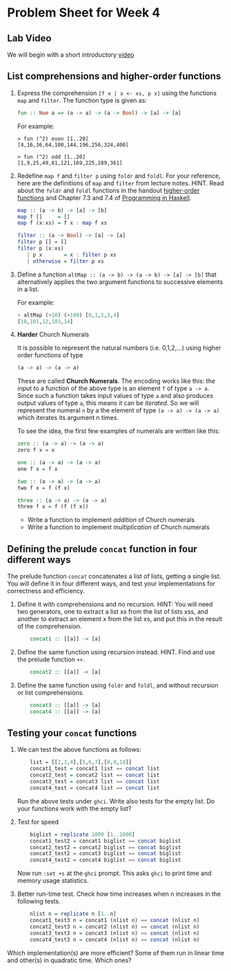 # Problem Sheet for Week 4

## Lab Video

We will begin with a short introductory [video](https://bham.cloud.panopto.eu/Panopto/Pages/Viewer.aspx?id=81a4b59a-cc63-4aad-b48b-af3101318f99)

## List comprehensions and higher-order functions

1. Express the comprehension `[f x | x <- xs, p x]` using the functions `map` and `filter`. The function type is given as:
	```hs
	fun :: Num a => (a -> a) -> (a -> Bool) -> [a] -> [a]
	```
	For example:
	```
	> fun (^2) even [1..20]
	[4,16,36,64,100,144,196,256,324,400]

	> fun (^2) odd [1..20]
	[1,9,25,49,81,121,169,225,289,361]
	```
1. Redefine `map f` and `filter p` using `foldr` and `foldl`. For your reference, here are the definitions of `map` and `filter` from lecture notes. HINT. Read about the `foldr` and `foldl` functions in the handout [higher-order functions](/files/LectureNotes/Sections/higher-order_functions.md) and Chapter 7.3 and 7.4 of [Programming in Haskell](https://bham.rl.talis.com/link?url=https%3A%2F%2Fapp.kortext.com%2FShibboleth.sso%2FLogin%3FentityID%3Dhttps%253A%252F%252Fidp.bham.ac.uk%252Fshibboleth%26target%3Dhttps%253A%252F%252Fapp.kortext.com%252Fborrow%252F382335&sig=70da9a4ff905dba3523840088f10e61e90877af4795f3070b3775767fa856348).
	```hs
	map :: (a -> b) -> [a] -> [b]
	map f []     = []
	map f (x:xs) = f x : map f xs

	filter :: (a -> Bool) -> [a] -> [a]
	filter p [] = []
	filter p (x:xs)
	   | p x       = x : filter p xs
	   | otherwise = filter p xs
	```

1. Define a function `altMap :: (a -> b) -> (a -> b) -> [a] -> [b]` that alternatively applies the two argument functions to successive elements in a list.

	For example:
	```hs
	> altMap (+10) (+100) [0,1,2,3,4]
	[10,101,12,103,14]
	```

1. **Harder** Church Numerals

	It is possible to represent the natural numbers (i.e. 0,1,2,...) using higher
	order functions of type

	```hs
	(a -> a) -> (a -> a)
	```

	These are called **Church Numerals**. The encoding works like
	this: the input to a function of the above type is an element `f`
	of type `a -> a`.  Since such a function takes input values of
	type `a` and also produces output values of type `a`, this means
	it can be *iterated*.  So we will represent the numeral `n` by a
	the element of type `(a -> a) -> (a -> a)` which iterates its
	argument n times.

	To see the idea, the first few examples of numerals are written like
    this:

	```hs
	zero :: (a -> a) -> (a -> a)
	zero f x = x

	one :: (a -> a) -> (a -> a)
	one f x = f x

	two :: (a -> a) -> (a -> a)
	two f x = f (f x)

    three :: (a -> a) -> (a -> a)
	three f x = f (f (f x))
	```

	* Write a function to implement *addition* of Church numerals
    * Write a function to implement *multiplication* of Church numerals

## Defining the prelude `concat` function in four different ways

The prelude function `concat` concatenates a list of lists, getting a single list. You will define it in four different ways, and test your implementations for correctness and efficiency.

1. Define it with comprehensions and no recursion. HINT: You will need two generators, one to extract a list xs from the list of lists xss, and another to extract an element x from the list xs, and put this in the result of the comprehension.

	```hs
        concat1 :: [[a]] -> [a]
	```

1. Define the same function using recursion instead. HINT. Find and use the prelude function `++`.

	```hs
        concat2 :: [[a]] -> [a]
	```

1. Define the same function using `foldr` and `foldl`, and without recursion or list comprehensions.

	```hs
        concat3 :: [[a]] -> [a]
        concat4 :: [[a]] -> [a]
	```


## Testing your `concat` functions

1. We can test the above functions as follows:

	```hs
        list = [[2,3,4],[5,6,7],[8,9,10]]
        concat1_test = concat1 list == concat list
        concat2_test = concat2 list == concat list
        concat3_test = concat3 list == concat list
        concat4_test = concat4 list == concat list
	```

   Run the above tests under `ghci`. Write also tests for the empty list. Do your functions work with the empty list?

1. Test for speed

	```hs
        biglist = replicate 1000 [1..1000]
        concat1_test2 = concat1 biglist == concat biglist
        concat2_test2 = concat2 biglist == concat biglist
        concat3_test2 = concat3 biglist == concat biglist
        concat4_test2 = concat4 biglist == concat biglist
	```

   Now run `:set +s` at the `ghci` prompt. This asks `ghci` to print time and memory usage statistics.

1. Better run-time test. Check how time increases when n increases in the following tests.

	```hs
        nlist n = replicate n [1..n]
        concat1_test3 n = concat1 (nlist n) == concat (nlist n)
        concat2_test3 n = concat2 (nlist n) == concat (nlist n)
        concat3_test3 n = concat3 (nlist n) == concat (nlist n)
        concat4_test3 n = concat4 (nlist n) == concat (nlist n)
	```

Which implementation(s) are more efficient? Some of them run in linear time and other(s) in quadratic time. Which ones?
